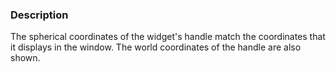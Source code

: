### Description
The spherical coordinates of the widget's handle match the coordinates that it displays in the window.
The world coordinates of the handle are also shown.
